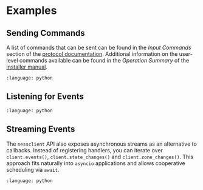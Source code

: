 # Examples

## Sending Commands
A list of commands that can be sent can be found in the _Input Commands_ section of the [protocol documentation](http://www.nesscorporation.com/Software/Ness_D8-D16_ASCII_protocol.pdf). Additional information on the user-level commands available can be found in the _Operation Summary_ of the [installer manual](http://nesscorporation.com/InstallationManual/D8xD16x_installer_manual_rev7.7.pdf).

```{literalinclude} ../examples/sending_commands.py
:language: python
```

## Listening for Events

```{literalinclude} ../examples/listening_for_events.py
:language: python
```

## Streaming Events

The `nessclient` API also exposes asynchronous streams as an alternative to
callbacks. Instead of registering handlers, you can iterate over
`client.events()`, `client.state_changes()` and `client.zone_changes()`.
This approach fits naturally into `asyncio` applications and allows
cooperative scheduling via `await`.

```{literalinclude} ../examples/streaming_events.py
:language: python
```
